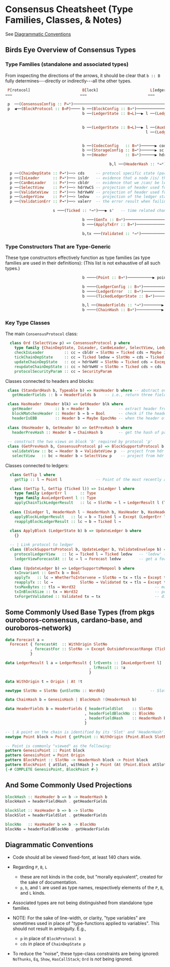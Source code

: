 # Consensus Cheatsheet (Type Families, Classes, & Notes)

See [Diagrammatic Conventions](#diagrammatic-conventions)

## Birds Eye Overview of Consensus Types
### Type Families (standalone and associated types)

From inspecting the directions of the arrows, it should be clear that `b :: B`
fully determines---directly or indirectly---all the other types.

``` haskell
 P[rotocol]                       B[lock]                       L[edger]                     -- (the P,B,L "kinds")
===                              ===                           ===
                                                                                                  ┏━━━━━━━━━━━┓
 p  ──(ConsensusConfig :: P→*)──────────────────────────────────────────────────────────────▶ cc  ┃{- static-}┃
 p  ◀──(BlockProtocol :: B→P)──── b ──(BlockConfig :: B→*)──────────────────────────────────▶ bc  ┃{- config-}┃
                                  b ──(LedgerState :: B→L)──▶ l ──(LedgerCfg :: L→*)────────▶ lc  ┃{- data  -}┃
                                                                                                  ┗━━━━━━━━━━━┛

                                  b ──(LedgerState :: B→L)──▶ l ──(AuxLedgerEvent :: L→*)──▶ lev   -- events emitted by ledger
                                                              l ──(LedgerErr :: L→*)───────▶ lerr  -- errors when updating ledger


                                  b ──(CodecConfig   :: B→*)──────▶ codecc -- for serialisation and deserialisation
                                  b ──(StorageConfig :: B→*)──────▶ sc     -- for (re)initializing the Storage Layer
                                  b ──(Header        :: B→*)──────▶ hdr    -- link block to its header

                                              b,l ──(HeaderHash :: *→*)──────▶ hash   -- link block/ledger to a hash

  p ──(ChainDepState :: P→*)──> cds     -- protocol specific state (part that depends on the chain), would rollback when chain does
  p ──(IsLeader      :: P→*)──> isldr   -- evidence that a node /is/ the leader
  p ──(CanBeLeader   :: P→*)──> cbldr   -- evidence that we /can/ be leader
  p ──(SelectView    :: P→*)──> hdrVwCS -- projection of header used for chain selection (using 'Ord hdrVwCS'); often 'BlockNo'
  p ──(ValidateView  :: P→*)──> hdrVwHV -- projection of header used for header validation (not full block validation)
  p ──(LedgerView    :: P→*)──> ledvw   -- projection of the ledger state ('l') that is required by the protocol
  p ──(ValidationErr :: P→*)──> valerr  -- the error result when failing to add new header to 'cds'

                     s ───(Ticked :: *→*)───▶ s'   -- time related changes applied to some state ('l', 'ledvw', 'cds')

                                  b ───(GenTx :: B→*)────────────────────────▶ tx      -- generalized transactions
                                  b ───(ApplyTxErr :: B→*)───────────────────▶ txerr   -- errors

                                  b,tx ───(Validated :: *→*)─────────────────▶ valb,valtx  -- add proof of validity to b,tx
```

### Type Constructors That are Type-Generic

These type constructors effectively function as type families (as type families are used in their definitions):
(This list is not exhaustive of all such types.)

```haskell
                                  b ────(Point :: B→*)───────────▶ point    -- newtype ... -- a point on the chain: hash & slotno

                                  b ────(LedgerConfig :: B→*)───────────▶ lc    -- type LedgerConfig b = LedgerCfg (LedgerState b)
                                  b ────(LedgerError  :: B→*)───────────▶ lerr  -- type LedgerError  b = LedgerErr (LedgerState b)
                                  b ────(TickedLedgerState :: B→*)──────▶ tls   -- type TickedLedgerState b = Ticked (LedgerState b)

                                  b,l ──(HeaderFields :: *→*)────────▶ data .. = .. SlotNo .. BlockNo .. HeaderHash b ..
                                  b ────(ChainHash :: B→*)───────────▶ data ChainHash b = GenesisHash | BlockHash !(HeaderHash b)
```

### Key Type Classes

The main `ConsensusProtocol` class:

```haskell
  class Ord (SelectView p) => ConsensusProtocol p where
    type family {ChainDepState, IsLeader, CanBeLeader, SelectView, LedgerView, ValidationErr, ValidateView} :: P → *
    checkIsLeader         :: cc → cbldr → SlotNo → Ticked cds → Maybe isldr          -- 'Just evidence' when we can lead this slot
    tickChainDepState     :: cc → Ticked ledvw → SlotNo → cds → Ticked cds           -- update the 'cds' based on passage of time (SlotNo)
    updateChainDepState   :: cc → hdrVwHV → SlotNo → Ticked cds → Except valerr cds  -- apply header to 'cds' (may error; leader check + etc.)
    reupdateChainDepState :: cc → hdrVwHV → SlotNo → Ticked cds → cds                -- re-apply header to 'cds' (never errors)
    protocolSecurityParam :: cc → SecurityParam                                      -- get security parameter 'k'
```
Classes connected to headers and blocks:
```haskell
 class (StandardHash b, Typeable b) => HasHeader b where -- abstract over block headers
   getHeaderFields :: b → HeaderFields b    -- i.e., return three fields: slot, blockno, hash

 class HasHeader (Header blk) => GetHeader blk where
   getHeader          :: b → Header b             -- extract header from the block
   blockMatchesHeader :: Header b → b → Bool      -- check if the header is the header of the block
   headerIsEBB        :: Header b → Maybe EpochNo -- when the header of an Epoch Boundary Block (EBB), ...
 
 class (HasHeader b, GetHeader b) => GetPrevHash b where   
   headerPrevHash :: Header b → ChainHash b       -- get the hash of predecessor
 
 -- construct the two views on block 'b' required by protocol 'p'
 class (GetPrevHash b, ConsensusProtocol p) => BlockSupportsProtocol b where              
   validateView :: bc → Header b → ValidateView p  -- project from hdr for hdr validation
   selectView   :: bc → Header b → SelectView p    -- project from hdr for chain selection
```
Classes connected to ledgers:
```haskell
  class GetTip l where                         
    getTip :: l → Point l               -- Point of the most recently applied block

  class (GetTip l, GetTip (Ticked l)) => IsLedger l where
    type family LedgerErr l      :: Type                   
    type family AuxLedgerEvent l :: Type
    applyChainTickLedgerResult   :: lc → SlotNo → l → LedgerResult l (Ticked l)  -- apply slot based state transformations (tip unchanged)
        
  class (IsLedger l, HeaderHash l ~ HeaderHash b, HasHeader b, HasHeader (Header b)) => ApplyBlock l b where
    applyBlockLedgerResult   :: lc → b → Ticked l → Except (LedgerErr l) (LedgerResult l l)  
    reapplyBlockLedgerResult :: lc → b → Ticked l →                       LedgerResult l l
    
  class ApplyBlock (LedgerState b) b => UpdateLedger b where
    {}

  -- | Link protocol to ledger
  class (BlockSupportsProtocol b, UpdateLedger b, ValidateEnvelope b) => LedgerSupportsProtocol b where
    protocolLedgerView   :: lc → Ticked l → Ticked ledvw   -- 'ledvw' ('LedgerView (BlockProtocol b)') extracted from the ledger
    ledgerViewForecastAt :: lc → l → Forecast ledvw        -- get a forecast (of future 'ledvw's) from a given ledger state.
      
  class (UpdateLedger b) => LedgerSupportsMempool b where
    txInvariant :: GenTx b → Bool                                                -- check if internal invariants of the transaction hold
    applyTx   :: lc → WhetherToIntervene → SlotNo → tx → tls → Except txerr (tls, Validated tx)      -- apply an unvalidated transaction
    reapplyTx :: lc →            SlotNo → Validated tx → tls → Except txerr tls          -- apply a previously validated transaction ...
    txsMaxBytes :: tls → Word32                                   -- max number of bytes of transactions that can be put into a block
    txInBlockSize :: tx → Word32                                  -- post-serialisation size in bytes of a 'GenTx b'
    txForgetValidated :: Validated tx → tx                        -- discard the evidence that transaction has been previously validated
```

## Some Commonly Used Base Types (from pkgs ouroboros-consensus, cardano-base, and ouroboros-network)

``` haskell
data Forecast a = 
  Forecast { forecastAt  :: WithOrigin SlotNo                                        -- Forecast a - Forecast the effect
           , forecastFor :: SlotNo -> Except OutsideForecastRange (Ticked a)         --              of time ticking
           }

data LedgerResult l a = LedgerResult { lrEvents :: [AuxLedgerEvent l]        -- LedgerResult l a - The result of invoking 
                                     , lrResult :: !a                        -- a ledger function that does validation
                                     }

data WithOrigin t = Origin | At !t

newtype SlotNo = SlotNo {unSlotNo :: Word64}                    -- SlotNo - The 0-based index for the Ourboros time slot.

data ChainHash b = GenesisHash | BlockHash !(HeaderHash b)

data HeaderFields b = HeaderFields { headerFieldSlot    :: SlotNo                       -- HeaderFields - fields we expect
                                   , headerFieldBlockNo :: BlockNo                      --                to be present in
                                   , headerFieldHash    :: HeaderHash b                 --                a block.
                                   }

-- | A point on the chain is identified by its 'Slot' and 'HeaderHash'.
newtype Point block = Point { getPoint :: WithOrigin (Point.Block SlotNo (HeaderHash block)) }

-- Point is commonly "viewed" as the following:
pattern GenesisPoint :: Point block
pattern GenesisPoint = Point Origin
pattern BlockPoint :: SlotNo -> HeaderHash block -> Point block
pattern BlockPoint { atSlot, withHash } = Point (At (Point.Block atSlot withHash))
{-# COMPLETE GenesisPoint, BlockPoint #-}

```
  
## And Some Commonly Used Projections

``` haskell
blockHash :: HasHeader b => b -> HeaderHash b
blockHash = headerFieldHash . getHeaderFields

blockSlot :: HasHeader b => b -> SlotNo
blockSlot = headerFieldSlot . getHeaderFields

blockNo   :: HasHeader b => b -> BlockNo
blockNo = headerFieldBlockNo . getHeaderFields
```

## Diagrammatic Conventions

- Code should all be viewed fixed-font, at least 140 chars wide.

- Regarding `P`, `B`, `L`
   - these are not kinds in the code, but "morally equivalent",  created for the sake of documentation.
   - `p`, `b`, and `l` are used as type names, respectively elements of the `P`,
     `B`, and `L` kinds.
  
- Associated types are not being distinguished from standalone type families.
  
- NOTE: For the sake of line-width, or clarity, "type variables" are sometimes
  used in place of "type-functions applied to variables".  This should not
  result in ambiguity.  E.g.,
   -  `p` in place of `BlockProtocol b`
   -  `cds` in place of `ChainDepState p`
  
- To reduce the "noise", these type-class constraints are being ignored:
  `NoThunks`, `Eq`, `Show`, `HasCallStack`; `Ord` is *not* being ignored.
